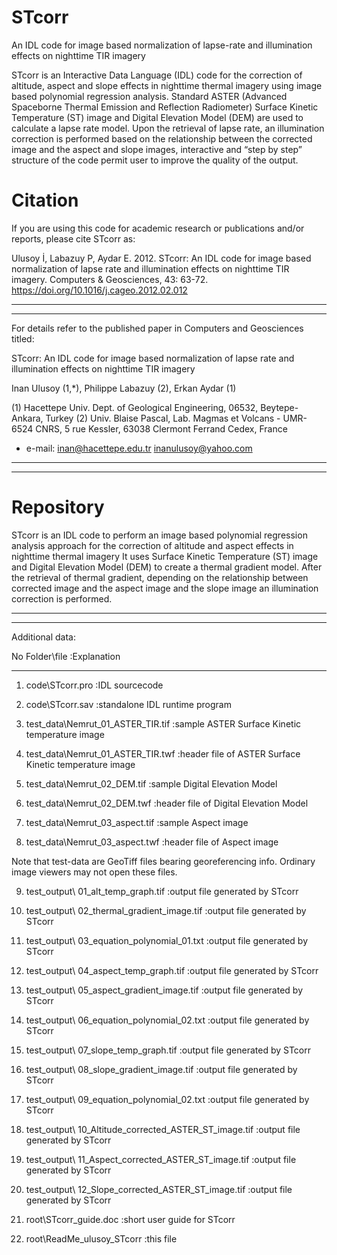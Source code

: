 # STcorr
An IDL code for image based normalization of lapse-rate and illumination effects on nighttime TIR imagery

STcorr is an Interactive Data Language (IDL) code for the correction of altitude, aspect and slope effects in nighttime thermal imagery using image based polynomial regression analysis. Standard ASTER (Advanced Spaceborne Thermal Emission and Reflection Radiometer) Surface Kinetic Temperature (ST) image and Digital Elevation Model (DEM) are used to calculate a lapse rate model. Upon the retrieval of lapse rate, an illumination correction is performed based on the relationship between the corrected image and the aspect and slope images, interactive and “step by step” structure of the code permit user to improve the quality of the output.

# Citation
If you are using this code for academic research or publications and/or reports, please cite STcorr as:

Ulusoy İ, Labazuy P, Aydar E. 2012. STcorr: An IDL code for image based normalization of lapse rate and illumination effects on nighttime TIR imagery. Computers & Geosciences, 43: 63-72. https://doi.org/10.1016/j.cageo.2012.02.012

_______________________________________________________________________________________________________
-------------------------------------------------------------------------------------------------------

For details refer to the published paper in Computers and Geosciences titled:

STcorr: An IDL code for image based normalization of lapse rate and illumination effects on nighttime TIR imagery

Inan Ulusoy (1,*), Philippe Labazuy (2), Erkan Aydar (1)

(1) Hacettepe Univ. Dept. of Geological Engineering, 06532, Beytepe-Ankara, Turkey
(2) Univ. Blaise Pascal, Lab. Magmas et Volcans - UMR-6524 CNRS, 5 rue Kessler,
	 63038 Clermont Ferrand Cedex, France

* e-mail:
  	inan@hacettepe.edu.tr
	inanulusoy@yahoo.com

_______________________________________________________________________________________________________
-------------------------------------------------------------------------------------------------------
# Repository

STcorr is an IDL code to perform an image based polynomial regression analysis
approach for the correction of altitude and aspect effects in nighttime thermal imagery
It uses Surface Kinetic Temperature (ST) image and Digital Elevation Model (DEM) to
create a thermal gradient model. After the retrieval of thermal gradient, depending on
the relationship between corrected image and the aspect image and the slope image an
illumination correction is performed.

-------------------------------------------------------------------------------------------------------
_______________________________________________________________________________________________________


Additional data:

No Folder\file					:Explanation
-- ---------------				-------------------------------------------------------
1. code\STcorr.pro				:IDL sourcecode
2. code\STcorr.sav				:standalone IDL runtime program

3. test_data\Nemrut_01_ASTER_TIR.tif		:sample ASTER Surface Kinetic temperature image
4. test_data\Nemrut_01_ASTER_TIR.twf		:header file of ASTER Surface Kinetic temperature image
5. test_data\Nemrut_02_DEM.tif			:sample Digital Elevation Model
6. test_data\Nemrut_02_DEM.twf			:header file of Digital Elevation Model
7. test_data\Nemrut_03_aspect.tif		:sample Aspect image
8. test_data\Nemrut_03_aspect.twf		:header file of Aspect image

Note that test-data are GeoTiff files bearing georeferencing info. Ordinary image viewers may not open
these files.

9. test_output\	01_alt_temp_graph.tif		:output file generated by STcorr
10. test_output\ 02_thermal_gradient_image.tif	:output file generated by STcorr
11. test_output\ 03_equation_polynomial_01.txt	:output file generated by STcorr
12. test_output\ 04_aspect_temp_graph.tif	:output file generated by STcorr
13. test_output\ 05_aspect_gradient_image.tif	:output file generated by STcorr
14. test_output\ 06_equation_polynomial_02.txt	:output file generated by STcorr
15. test_output\ 07_slope_temp_graph.tif	:output file generated by STcorr
16. test_output\ 08_slope_gradient_image.tif	:output file generated by STcorr
17. test_output\ 09_equation_polynomial_02.txt	:output file generated by STcorr
18. test_output\ 10_Altitude_corrected_ASTER_ST_image.tif	:output file generated by STcorr
19. test_output\ 11_Aspect_corrected_ASTER_ST_image.tif		:output file generated by STcorr
20. test_output\ 12_Slope_corrected_ASTER_ST_image.tif		:output file generated by STcorr

21. root\STcorr_guide.doc			:short user guide for STcorr

22. root\ReadMe_ulusoy_STcorr			:this file
